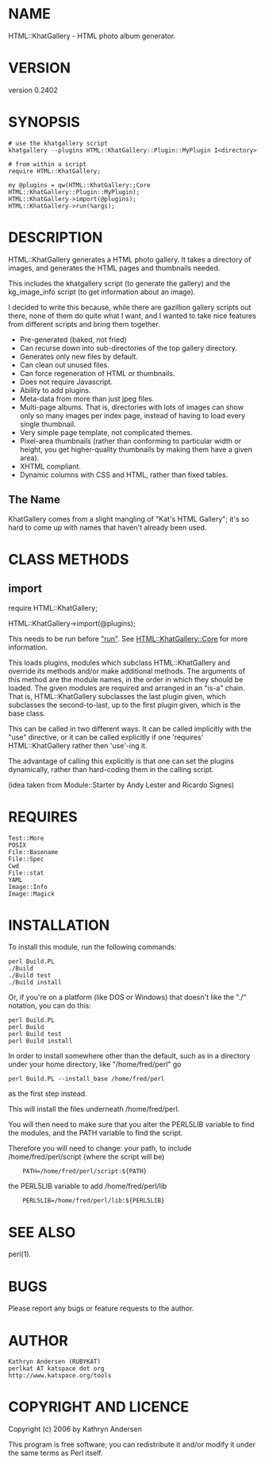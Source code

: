 # NAME

HTML::KhatGallery - HTML photo album generator.

# VERSION

version 0.2402

# SYNOPSIS

    # use the khatgallery script
    khatgallery --plugins HTML::KhatGallery::Plugin::MyPlugin I<directory>
    
    # from within a script
    require HTML::KhatGallery;

    my @plugins = qw(HTML::KhatGallery:;Core HTML::KhatGallery::Plugin::MyPlugin);
    HTML::KhatGallery->import(@plugins);
    HTML::KhatGallery->run(%args);

# DESCRIPTION

HTML::KhatGallery generates a HTML photo gallery.  It takes a directory
of images, and generates the HTML pages and thumbnails needed.

This includes the khatgallery script (to generate the gallery)
and the kg\_image\_info script (to get information about an image).

I decided to write this because, while there are gazillion gallery scripts
out there, none of them do quite what I want, and I wanted to take nice
features from different scripts and bring them together.

- Pre-generated (baked, not fried)
- Can recurse down into sub-directories of the top gallery directory.
- Generates only new files by default.
- Can clean out unused files.
- Can force regeneration of HTML or thumbnails.
- Does not require Javascript.
- Ability to add plugins.
- Meta-data from more than just jpeg files.
- Multi-page albums.  That is, directories with lots of images can show
only so many images per index page, instead of having to load every
single thumbnail.
- Very simple page template, not complicated themes.
- Pixel-area thumbnails (rather than conforming to particular width or
height, you get higher-quality thumbnails by making them have a given
area).
- XHTML compliant.
- Dynamic columns with CSS and HTML, rather than fixed tables.

## The Name

KhatGallery comes from a slight mangling of "Kat's HTML Gallery"; it's
so hard to come up with names that haven't already been used.

# CLASS METHODS

## import

require HTML::KhatGallery;

HTML::KhatGallery->import(@plugins);

This needs to be run before ["run"](#run).
See [HTML::KhatGallery::Core](https://metacpan.org/pod/HTML%3A%3AKhatGallery%3A%3ACore) for more information.

This loads plugins, modules which subclass HTML::KhatGallery and override its
methods and/or make additional methods.  The arguments of this method are the
module names, in the order in which they should be loaded.  The given modules
are required and arranged in an "is-a" chain.  That is, HTML::KhatGallery
subclasses the last plugin given, which subclasses the second-to-last, up to
the first plugin given, which is the base class.

This can be called in two different ways.  It can be called implicitly
with the "use" directive, or it can be called explicitly if one 'requires'
HTML::KhatGallery rather then 'use'-ing it.

The advantage of calling this explicitly is that one can set the
plugins dynamically, rather than hard-coding them in the calling
script.

(idea taken from Module::Starter by Andy Lester and Ricardo Signes)

# REQUIRES

    Test::More
    POSIX
    File::Basename
    File::Spec
    Cwd
    File::stat
    YAML
    Image::Info
    Image::Magick

# INSTALLATION

To install this module, run the following commands:

    perl Build.PL
    ./Build
    ./Build test
    ./Build install

Or, if you're on a platform (like DOS or Windows) that doesn't like the
"./" notation, you can do this:

    perl Build.PL
    perl Build
    perl Build test
    perl Build install

In order to install somewhere other than the default, such as
in a directory under your home directory, like "/home/fred/perl"
go

    perl Build.PL --install_base /home/fred/perl

as the first step instead.

This will install the files underneath /home/fred/perl.

You will then need to make sure that you alter the PERL5LIB variable to
find the modules, and the PATH variable to find the script.

Therefore you will need to change:
your path, to include /home/fred/perl/script (where the script will be)

        PATH=/home/fred/perl/script:${PATH}

the PERL5LIB variable to add /home/fred/perl/lib

        PERL5LIB=/home/fred/perl/lib:${PERL5LIB}

# SEE ALSO

perl(1).

# BUGS

Please report any bugs or feature requests to the author.

# AUTHOR

    Kathryn Andersen (RUBYKAT)
    perlkat AT katspace dot org
    http://www.katspace.org/tools

# COPYRIGHT AND LICENCE

Copyright (c) 2006 by Kathryn Andersen

This program is free software; you can redistribute it and/or modify it
under the same terms as Perl itself.

